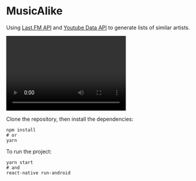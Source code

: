 # MusicAlike

Using [Last.FM API](https://www.last.fm/api/) and [Youtube Data API](https://developers.google.com/youtube/v3/)
to generate lists of similar artists.

<video width="320" height="200" controls preload> 
    <source src="https://github.com/virtumonde/musicalike/blob/master/video.mp4"></source> 
    <source src="https://github.com/virtumonde/musicalike/blob/master/video.mp4"></source> 
</video>

Clone the repository, then install the
dependencies:

```
npm install
# or
yarn
```

To run the project:

```
yarn start
# and
react-native run-android
```
